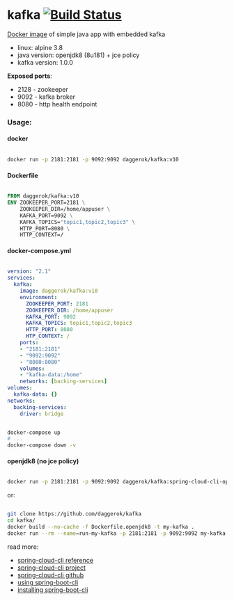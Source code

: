 # kafka [![Build Status](https://travis-ci.org/daggerok/kafka.svg?branch=master)](https://travis-ci.org/daggerok/kafka)
[Docker image](https://hub.docker.com/r/daggerok/kafka/) of simple java app with embedded kafka

- linux: alpine 3.8
- java version: openjdk8 (8u181) + jce policy
- kafka version: 1.0.0

**Exposed ports**:

- 2128 - zookeeper
- 9092 - kafka broker
- 8080 - http health endpoint

### Usage:

#### docker

```bash

docker run -p 2181:2181 -p 9092:9092 daggerok/kafka:v10

```

#### Dockerfile

```dockerfile

FROM daggerok/kafka:v10
ENV ZOOKEEPER_PORT=2181 \
    ZOOKEEPER_DIR=/home/appuser \
    KAFKA_PORT=9092 \
    KAFKA_TOPICS="topic1,topic2,topic3" \
    HTTP_PORT=8080 \
    HTTP_CONTEXT=/

```

#### docker-compose.yml

```yaml

version: "2.1"
services:
  kafka:
    image: daggerok/kafka:v10
    environment:
      ZOOKEEPER_PORT: 2181
      ZOOKEEPER_DIR: /home/appuser
      KAFKA_PORT: 9092
      KAFKA_TOPICS: topic1,topic2,topic3
      HTTP_PORT: 8080
      HTP_CONTEXT: /
    ports:
    - "2181:2181"
    - "9092:9092"
    - "8080:8080"
    volumes:
    - "kafka-data:/home"
    networks: [backing-services]
volumes:
  kafka-data: {}
networks:
  backing-services:
    driver: bridge

```

```bash

docker-compose up
# ...
docker-compose down -v

```

#### openjdk8 (no jce policy)

```bash

docker run -p 2181:2181 -p 9092:9092 daggerok/kafka:spring-cloud-cli-openjdk8

```

or:

```bash

git clone https://github.com/daggerok/kafka
cd kafka/
docker build --no-cache -f Dockerfile.openjdk8 -t my-kafka .
docker run --rm --name=run-my-kafka -p 2181:2181 -p 9092:9092 my-kafka

```

read more:

- [spring-cloud-cli reference](http://cloud.spring.io/spring-cloud-static/spring-cloud-cli/1.4.0.RELEASE/single/spring-cloud-cli.html)
- [spring-cloud-cli project](https://cloud.spring.io/spring-cloud-cli/)
- [spring-cloud-cli github](https://github.com/spring-cloud/spring-cloud-cli/tree/master/docs/src/main/asciidoc)
- [using spring-boot-cli](https://docs.spring.io/spring-boot/docs/current/reference/html/cli-using-the-cli.html)
- [installing spring-boot-cli](https://docs.spring.io/spring-boot/docs/current/reference/html/getting-started-installing-spring-boot.html)
